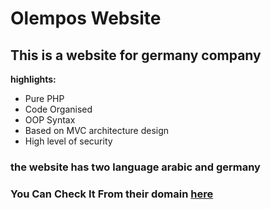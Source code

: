 # Olempos Website
## This is a website for germany company
<strong>highlights:</strong>
  * Pure PHP
  * Code Organised
  * OOP Syntax
  * Based on MVC architecture design
  * High level of security

### the website has two language arabic and germany
### You Can Check It From their domain <a href="http://olempos.com" target="_blank">here</a>